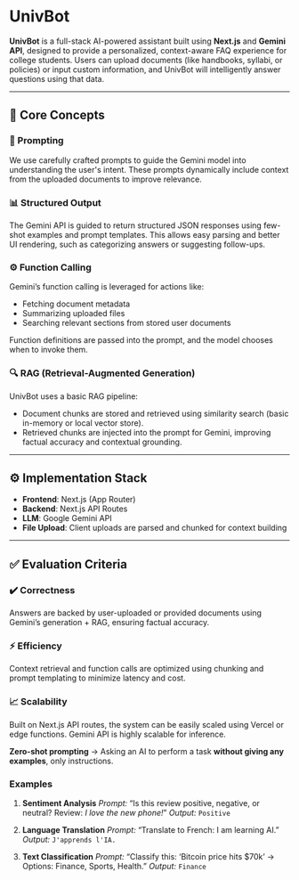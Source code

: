 # UnivBot

**UnivBot** is a full-stack AI-powered assistant built using **Next.js** and **Gemini API**, designed to provide a personalized, context-aware FAQ experience for college students. Users can upload documents (like handbooks, syllabi, or policies) or input custom information, and UnivBot will intelligently answer questions using that data.

---

## 🔧 Core Concepts

### 🧠 Prompting

We use carefully crafted prompts to guide the Gemini model into understanding the user's intent. These prompts dynamically include context from the uploaded documents to improve relevance.

### 📊 Structured Output

The Gemini API is guided to return structured JSON responses using few-shot examples and prompt templates. This allows easy parsing and better UI rendering, such as categorizing answers or suggesting follow-ups.

### ⚙️ Function Calling

Gemini’s function calling is leveraged for actions like:

* Fetching document metadata
* Summarizing uploaded files
* Searching relevant sections from stored user documents

Function definitions are passed into the prompt, and the model chooses when to invoke them.

### 🔍 RAG (Retrieval-Augmented Generation)

UnivBot uses a basic RAG pipeline:

* Document chunks are stored and retrieved using similarity search (basic in-memory or local vector store).
* Retrieved chunks are injected into the prompt for Gemini, improving factual accuracy and contextual grounding.

---

## ⚙️ Implementation Stack

* **Frontend**: Next.js (App Router)
* **Backend**: Next.js API Routes
* **LLM**: Google Gemini API
* **File Upload**: Client uploads are parsed and chunked for context building

---

## ✅ Evaluation Criteria

### ✔️ Correctness

Answers are backed by user-uploaded or provided documents using Gemini’s generation + RAG, ensuring factual accuracy.

### ⚡ Efficiency

Context retrieval and function calls are optimized using chunking and prompt templating to minimize latency and cost.

### 📈 Scalability

Built on Next.js API routes, the system can be easily scaled using Vercel or edge functions. Gemini API is highly scalable for inference.


**Zero-shot prompting** → Asking an AI to perform a task **without giving any examples**, only instructions.

### **Examples**

1. **Sentiment Analysis**
   *Prompt:* “Is this review positive, negative, or neutral?
   Review: *I love the new phone!*”
   *Output:* `Positive`

2. **Language Translation**
   *Prompt:* “Translate to French: I am learning AI.”
   *Output:* `J'apprends l'IA.`

3. **Text Classification**
   *Prompt:* “Classify this: ‘Bitcoin price hits \$70k’ → Options: Finance, Sports, Health.”
   *Output:* `Finance`

